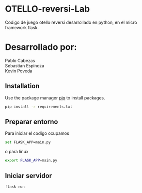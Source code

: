 # OTELLO-reversi-Lab
Codigo de juego otello reversi desarrollado en python, en el micro framework flask.

# Desarrollado por:
Pablo Cabezas \
Sebastian Espinoza \
Kevin Poveda


## Installation

Use the package manager [pip](https://pip.pypa.io/en/stable/) to install packages.

```bash
pip install -r requirements.txt
```

## Preparar entorno
Para iniciar el codigo ocupamos
```bash
set FLASK_APP=main.py
```
o para linux
```bash
export FLASK_APP=main.py
```
## Iniciar servidor
```bash
flask run
```